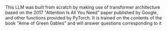 This LLM was built from scratch by making use of transformer architecture based on the 2017 "Attention Is All You Need" paper published by Google, and other functions provided by PyTorch. It is trained on the contents of the book "Anne of Green Gables" and will answer questions corresponding to it

